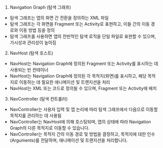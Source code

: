 1. Navigation Graph (탐색 그래프)
- 탐색 그래프는 앱의 화면 간 전환을 정의하는 XML 파일
- 탐색 그래프는 각 화면을 Fragment 또는 Activity로 표현하고, 이들 간의 이동 경로와 이동 방법 등을 정의
- 탐색 그래프를 사용하면 앱의 전반적인 탐색 로직을 단일 파일로 표현할 수 있으며, 가시성과 관리성이 높아짐

2. NavHost (탐색 호스트)
- NavHost는 Navigation Graph에 정의된 Fragment 또는 Activity를 표시하는 데 사용되는 빈 컨테이너
- NavHost는 Navigation Graph에 정의된 각 목적지(화면)를 표시하고, 해당 목적지로 이동하는 데 필요한 애니메이션 및 트랜지션을 처리
- NavHost는 XML 또는 코드로 정의될 수 있으며, Fragment 또는 Activity에 배치

3. NavController (탐색 컨트롤러)
- NavController는 사용자 입력 및 앱 논리에 따라 탐색 그래프에서 다음으로 이동할 목적지를 관리하는 데 사용됨
- NavController는 NavHost에 의해 호스팅되며, 앱의 상태에 따라 Navigation Graph의 다른 목적지로 이동할 수 있습니다.
- NavController는 목적지 간의 이동 경로 및 방법을 결정하고, 목적지에 대한 인수(Arguments)를 전달하며, 애니메이션 및 트랜지션을 처리합니다.
